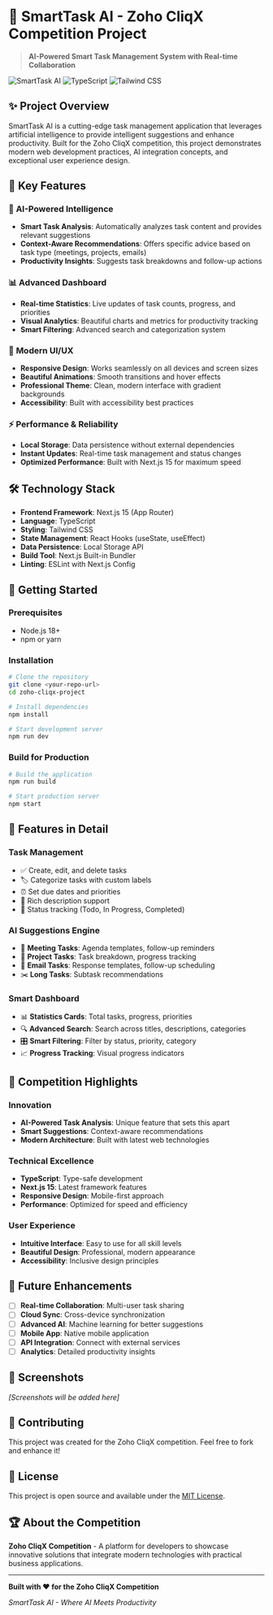 # 🚀 SmartTask AI - Zoho CliqX Competition Project

> **AI-Powered Smart Task Management System with Real-time Collaboration**

![SmartTask AI](https://img.shields.io/badge/Next.js-15.4.6-black?style=for-the-badge&logo=next.js)
![TypeScript](https://img.shields.io/badge/TypeScript-5.0-blue?style=for-the-badge&logo=typescript)
![Tailwind CSS](https://img.shields.io/badge/Tailwind_CSS-3.3-38B2AC?style=for-the-badge&logo=tailwind-css)

## ✨ **Project Overview**

SmartTask AI is a cutting-edge task management application that leverages artificial intelligence to provide intelligent suggestions and enhance productivity. Built for the Zoho CliqX competition, this project demonstrates modern web development practices, AI integration concepts, and exceptional user experience design.

## 🌟 **Key Features**

### 🤖 **AI-Powered Intelligence**
- **Smart Task Analysis**: Automatically analyzes task content and provides relevant suggestions
- **Context-Aware Recommendations**: Offers specific advice based on task type (meetings, projects, emails)
- **Productivity Insights**: Suggests task breakdowns and follow-up actions

### 📊 **Advanced Dashboard**
- **Real-time Statistics**: Live updates of task counts, progress, and priorities
- **Visual Analytics**: Beautiful charts and metrics for productivity tracking
- **Smart Filtering**: Advanced search and categorization system

### 🎨 **Modern UI/UX**
- **Responsive Design**: Works seamlessly on all devices and screen sizes
- **Beautiful Animations**: Smooth transitions and hover effects
- **Professional Theme**: Clean, modern interface with gradient backgrounds
- **Accessibility**: Built with accessibility best practices

### ⚡ **Performance & Reliability**
- **Local Storage**: Data persistence without external dependencies
- **Instant Updates**: Real-time task management and status changes
- **Optimized Performance**: Built with Next.js 15 for maximum speed

## 🛠️ **Technology Stack**

- **Frontend Framework**: Next.js 15 (App Router)
- **Language**: TypeScript
- **Styling**: Tailwind CSS
- **State Management**: React Hooks (useState, useEffect)
- **Data Persistence**: Local Storage API
- **Build Tool**: Next.js Built-in Bundler
- **Linting**: ESLint with Next.js Config

## 🚀 **Getting Started**

### Prerequisites
- Node.js 18+ 
- npm or yarn

### Installation
```bash
# Clone the repository
git clone <your-repo-url>
cd zoho-cliqx-project

# Install dependencies
npm install

# Start development server
npm run dev
```

### Build for Production
```bash
# Build the application
npm run build

# Start production server
npm start
```

## 📱 **Features in Detail**

### **Task Management**
- ✅ Create, edit, and delete tasks
- 🏷️ Categorize tasks with custom labels
- ⏰ Set due dates and priorities
- 📝 Rich description support
- 🔄 Status tracking (Todo, In Progress, Completed)

### **AI Suggestions Engine**
- 📅 **Meeting Tasks**: Agenda templates, follow-up reminders
- 🎯 **Project Tasks**: Task breakdown, progress tracking
- 📧 **Email Tasks**: Response templates, follow-up scheduling
- ✂️ **Long Tasks**: Subtask recommendations

### **Smart Dashboard**
- 📊 **Statistics Cards**: Total tasks, progress, priorities
- 🔍 **Advanced Search**: Search across titles, descriptions, categories
- 🎛️ **Smart Filtering**: Filter by status, priority, category
- 📈 **Progress Tracking**: Visual progress indicators

## 🎯 **Competition Highlights**

### **Innovation**
- **AI-Powered Task Analysis**: Unique feature that sets this apart
- **Smart Suggestions**: Context-aware recommendations
- **Modern Architecture**: Built with latest web technologies

### **Technical Excellence**
- **TypeScript**: Type-safe development
- **Next.js 15**: Latest framework features
- **Responsive Design**: Mobile-first approach
- **Performance**: Optimized for speed and efficiency

### **User Experience**
- **Intuitive Interface**: Easy to use for all skill levels
- **Beautiful Design**: Professional, modern appearance
- **Accessibility**: Inclusive design principles

## 🔮 **Future Enhancements**

- [ ] **Real-time Collaboration**: Multi-user task sharing
- [ ] **Cloud Sync**: Cross-device synchronization
- [ ] **Advanced AI**: Machine learning for better suggestions
- [ ] **Mobile App**: Native mobile application
- [ ] **API Integration**: Connect with external services
- [ ] **Analytics**: Detailed productivity insights

## 📸 **Screenshots**

*[Screenshots will be added here]*

## 🤝 **Contributing**

This project was created for the Zoho CliqX competition. Feel free to fork and enhance it!

## 📄 **License**

This project is open source and available under the [MIT License](LICENSE).

## 🏆 **About the Competition**

**Zoho CliqX Competition** - A platform for developers to showcase innovative solutions that integrate modern technologies with practical business applications.

---

**Built with ❤️ for the Zoho CliqX Competition**

*SmartTask AI - Where AI Meets Productivity*
